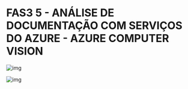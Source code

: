 # FAS3 5 - ANÁLISE DE DOCUMENTAÇÃO COM SERVIÇOS DO AZURE - AZURE COMPUTER VISION

![img](./img/fase5_azure_documentos_3_1.png)

![img](./img/fase5_azure_documentos_3_2.png)

